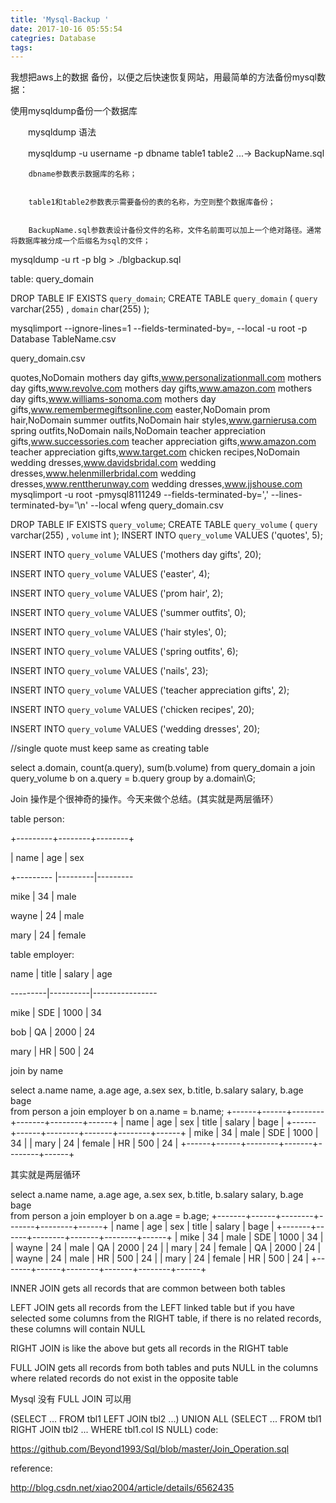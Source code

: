 ```yaml
---
title: 'Mysql-Backup '
date: 2017-10-16 05:55:54
categries: Database
tags:
---
```


我想把aws上的数据 备份，以便之后快速恢复网站，用最简单的方法备份mysql数据：




使用mysqldump备份一个数据库 


　　mysqldump 语法 


　　mysqldump -u username -p dbname table1 table2 ...-> BackupName.sql 


         


        dbname参数表示数据库的名称； 


        table1和table2参数表示需要备份的表的名称，为空则整个数据库备份； 


        BackupName.sql参数表设计备份文件的名称，文件名前面可以加上一个绝对路径。通常将数据库被分成一个后缀名为sql的文件； 

mysqldump -u rt -p blg > ./blgbackup.sql


table: query_domain

DROP TABLE IF EXISTS `query_domain`;
CREATE TABLE `query_domain` (
  `query` varchar(255) ,
  `domain` char(255)
);


mysqlimport --ignore-lines=1 --fields-terminated-by=, --local -u root -p Database TableName.csv

query_domain.csv

quotes,NoDomain
mothers day gifts,www.personalizationmall.com
mothers day gifts,www.revolve.com
mothers day gifts,www.amazon.com
mothers day gifts,www.williams-sonoma.com
mothers day gifts,www.remembermegiftsonline.com
easter,NoDomain
prom hair,NoDomain
summer outfits,NoDomain
hair styles,www.garnierusa.com
spring outfits,NoDomain
nails,NoDomain
teacher appreciation gifts,www.successories.com
teacher appreciation gifts,www.amazon.com
teacher appreciation gifts,www.target.com
chicken recipes,NoDomain
wedding dresses,www.davidsbridal.com
wedding dresses,www.helenmillerbridal.com
wedding dresses,www.renttherunway.com
wedding dresses,www.jjshouse.com
mysqlimport -u root -pmysql8111249 --fields-terminated-by=',' --lines-terminated-by='\n' --local  wfeng query_domain.csv


DROP TABLE IF EXISTS `query_volume`;
CREATE TABLE `query_volume` (
  `query` varchar(255) ,
  `volume` int
);
INSERT INTO `query_volume` VALUES ('quotes', 5);

INSERT INTO `query_volume` VALUES ('mothers day gifts', 20);

INSERT INTO `query_volume` VALUES ('easter', 4);

INSERT INTO `query_volume` VALUES ('prom hair', 2);

INSERT INTO `query_volume` VALUES ('summer outfits', 0);

INSERT INTO `query_volume` VALUES ('hair styles', 0);

INSERT INTO `query_volume` VALUES ('spring outfits', 6);

INSERT INTO `query_volume` VALUES ('nails', 23);

INSERT INTO `query_volume` VALUES ('teacher appreciation gifts', 2);

INSERT INTO `query_volume` VALUES ('chicken recipes', 20);

INSERT INTO `query_volume` VALUES ('wedding dresses', 20);



//single quote must keep same as creating table 



select a.domain, count(a.query), sum(b.volume) from query_domain a join query_volume b on a.query = b.query  group by a.domain\G;




Join 操作是个很神奇的操作。今天来做个总结。(其实就是两层循环）

table person:

+---------+--------+--------+

 | name  |  age   |  sex               

+--------- |---------|---------

mike      |  34     |  male

wayne   |  24     |  male

mary     |  24     |  female

 

table employer:

name |   title  | salary | age

---------|----------|---------------- 

mike   |   SDE  | 1000  |  34  

bob    |    QA   | 2000  |  24

mary  |    HR   |  500   |  24



join by name

select a.name name, a.age age,  a.sex sex, b.title, b.salary salary, b.age bage  
from person a join employer b on a.name = b.name;
+------+------+--------+-------+--------+------+
| name | age  | sex    | title | salary | bage |
+------+------+--------+-------+--------+------+
| mike |   34 | male   | SDE   |   1000 |   34 |
| mary |   24 | female | HR    |    500 |   24 |
+------+------+--------+-------+--------+------+

其实就是两层循环

select a.name name, a.age age,  a.sex sex, b.title, b.salary salary, b.age bage  
from person a join employer b on a.age = b.age;
+-------+------+--------+-------+--------+------+
| name  | age  | sex    | title | salary | bage |
+-------+------+--------+-------+--------+------+
| mike  |   34 | male   | SDE   |   1000 |   34 |
| wayne |   24 | male   | QA    |   2000 |   24 |
| mary  |   24 | female | QA    |   2000 |   24 |
| wayne |   24 | male   | HR    |    500 |   24 |
| mary  |   24 | female | HR    |    500 |   24 |
+-------+------+--------+-------+--------+------+






INNER JOIN gets all records that are common between both tables

LEFT JOIN gets all records from the LEFT linked table but if you have selected some columns from the RIGHT table, if there is no related records, these columns will contain NULL

RIGHT JOIN is like the above but gets all records in the RIGHT table

FULL JOIN gets all records from both tables and puts NULL in the columns where related records do not exist in the opposite table

Mysql 没有 FULL JOIN 可以用

(SELECT ... FROM tbl1 LEFT JOIN tbl2 ...) UNION ALL 
(SELECT ... FROM tbl1 RIGHT JOIN tbl2 ... WHERE tbl1.col IS NULL)
code:

https://github.com/Beyond1993/Sql/blob/master/Join_Operation.sql



reference:

http://blog.csdn.net/xiao2004/article/details/6562435
